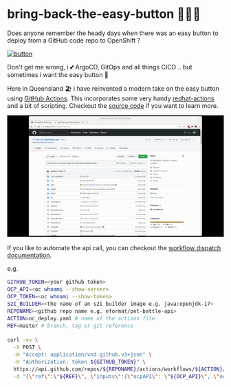 # bring-back-the-easy-button 🦩🦩🦩

Does anyone remember the heady days when there was an easy button to deploy from a GitHub code repo to OpenShift ?

[![button](https://raw.githubusercontent.com/eformat/launch-service/master/static/img/launchbutton_light.svg)](https://github.com/eformat/pet-battle-api/actions/workflows/oc_deploy.yaml)

Don't get me wrong, i 💕 ArgoCD, GitOps and all things CICD .. but sometimes i want the easy button 🔘

Here in Queensland 🏖️ i have reinvented a modern take on the easy button using [GitHub Actions](https://github.com/eformat/pet-battle-api/blob/master/.github/workflows/oc_deploy.yaml). This incorporates some very handy [redhat-actions](https://github.com/redhat-actions) and a bit of scripting. Checkout the [source code](https://github.com/eformat/pet-battle-api) if you want to learn more.

![images/github-easy-button.gif](images/github-easy-button.gif)

If you like to automate the api call, you can checkout the [workflow dispatch documentation](https://docs.github.com/rest/reference/actions#create-a-workflow-dispatch-event).

e.g.
```bash
GITHUB_TOKEN=<your github token>
OCP_API=<oc whoami --show-server>
OCP_TOKEN=<oc whoami --show-token>
S2I_BUILDER=<the name of an s2i builder image e.g. java:openjdk-17>
REPONAME=<github repo name e.g. eformat/pet-battle-api>
ACTION=oc_deploy.yaml # name of the actions file
REF=master # branch, tag or git reference

curl -vv \
  -X POST \
  -H "Accept: application/vnd.github.v3+json" \
  -H "Authorization: token ${GITHUB_TOKEN}" \
  https://api.github.com/repos/${REPONAME}/actions/workflows/${ACTION}/dispatches \
  -d "{\"ref\":\"${REF}\", \"inputs\":{\"ocpAPI\": \"${OCP_API}\", \"ocpToken\": \"${OCP_TOKEN}\", \"s2iBuilder\": \"${S2I_BUILDER}\"}}"
```
